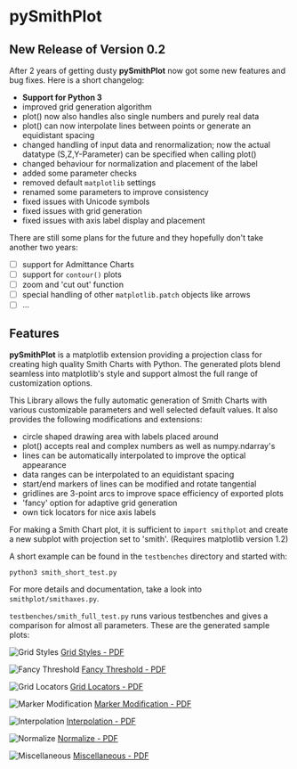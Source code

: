 pySmithPlot
===========

## New Release of Version 0.2

After 2 years of getting dusty **pySmithPlot** now got some new features and bug fixes. Here is a short changelog:

- **Support for Python 3**
- improved grid generation algorithm
- plot() now also handles also single numbers and purely real data
- plot() can now interpolate lines between points or generate an equidistant spacing
- changed handling of input data and renormalization; now the actual datatype (S,Z,Y-Parameter) can be specified when calling plot()
- changed behaviour for normalization and placement of the label
- added some parameter checks 
- removed default `matplotlib` settings
- renamed some parameters to improve consistency 
- fixed issues with Unicode symbols
- fixed issues with grid generation
- fixed issues with axis label display and placement

There are still some plans for the future and they hopefully don't take another two years:

- [ ] support for Admittance Charts
- [ ] support for `contour()` plots
- [ ] zoom and 'cut out' function
- [ ] special handling of other `matplotlib.patch` objects like arrows
- [ ] ...

## Features

**pySmithPlot** is a matplotlib extension providing a projection class for creating high quality Smith Charts with Python. The generated plots blend seamless into matplotlib's style and support almost the full range of customization options. 

This Library allows the fully automatic generation of Smith Charts with various customizable parameters and well selected default values. It also provides the following modifications and extensions:

- circle shaped drawing area with labels placed around 
- plot() accepts real and complex numbers as well as numpy.ndarray's
- lines can be automatically interpolated to improve the optical appearance 
- data ranges can be interpolated to an equidistant spacing
- start/end markers of lines can be modified and rotate tangential
- gridlines are 3-point arcs to improve space efficiency of exported plots
- 'fancy' option for adaptive grid generation
- own tick locators for nice axis labels

For making a Smith Chart plot, it is sufficient to `import smithplot` and create a new subplot with projection set to 'smith'. (Requires matplotlib version 1.2)

A short example can be found in the `testbenches` directory and started with:

    python3 smith_short_test.py
    
For more details and documentation, take a look into `smithplot/smithaxes.py`. 

`testbenches/smith_full_test.py` runs various testbenches and gives a comparison for almost all parameters. These are the generated sample plots: 

![Grid Styles](https://github.com/vMeijin/pySmithPlot/wiki/images/examples/sample_grid_styles.png)
[Grid Styles - PDF](https://github.com/vMeijin/pySmithPlot/wiki/images/examples/sample_grid_styles.pdf)

![Fancy Threshold](https://github.com/vMeijin/pySmithPlot/wiki/images/examples/sample_fancy_grid.png)
[Fancy Threshold - PDF](https://github.com/vMeijin/pySmithPlot/wiki/images/examples/sample_fancy_grid.pdf)

![Grid Locators](https://github.com/vMeijin/pySmithPlot/wiki/images/examples/sample_grid_locators.png)
[Grid Locators - PDF](https://github.com/vMeijin/pySmithPlot/wiki/images/examples/sample_grid_locators.pdf)

![Marker Modification](https://github.com/vMeijin/pySmithPlot/wiki/images/examples/sample_markers.png)
[Marker Modification - PDF](https://github.com/vMeijin/pySmithPlot/wiki/images/examples/sample_markers.pdf)

![Interpolation](https://github.com/vMeijin/pySmithPlot/wiki/images/examples/sample_interpolation.png)
[Interpolation - PDF](https://github.com/vMeijin/pySmithPlot/wiki/images/examples/sample_interpolation.pdf)

![Normalize](https://github.com/vMeijin/pySmithPlot/wiki/images/examples/sample_normalize.png)
[Normalize - PDF](https://github.com/vMeijin/pySmithPlot/wiki/images/examples/sample_normalize.pdf)

![Miscellaneous](https://github.com/vMeijin/pySmithPlot/wiki/images/examples/sample_miscellaneous.png)
[Miscellaneous - PDF](https://github.com/vMeijin/pySmithPlot/wiki/images/examples/sample_miscellaneous.pdf)
